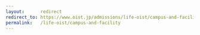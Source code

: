 ```yaml
---
layout:      redirect
redirect_to: https://www.oist.jp/admissions/life-oist/campus-and-facility
permalink:   /life-oist/campus-and-facility
---
```


